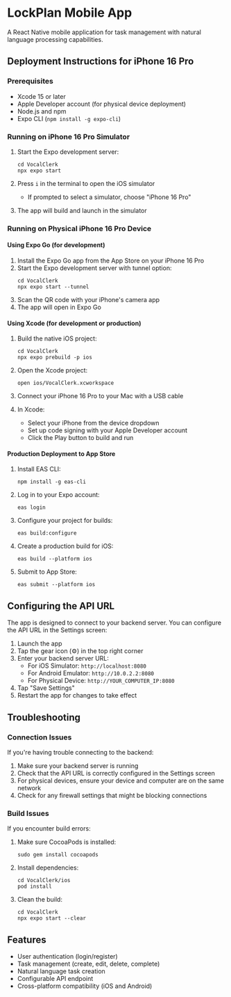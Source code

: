 # LockPlan Mobile App

A React Native mobile application for task management with natural language processing capabilities.

## Deployment Instructions for iPhone 16 Pro

### Prerequisites

- Xcode 15 or later
- Apple Developer account (for physical device deployment)
- Node.js and npm
- Expo CLI (`npm install -g expo-cli`)

### Running on iPhone 16 Pro Simulator

1. Start the Expo development server:
   ```
   cd VocalClerk
   npx expo start
   ```

2. Press `i` in the terminal to open the iOS simulator
   - If prompted to select a simulator, choose "iPhone 16 Pro"

3. The app will build and launch in the simulator

### Running on Physical iPhone 16 Pro Device

#### Using Expo Go (for development)

1. Install the Expo Go app from the App Store on your iPhone 16 Pro
2. Start the Expo development server with tunnel option:
   ```
   cd VocalClerk
   npx expo start --tunnel
   ```
3. Scan the QR code with your iPhone's camera app
4. The app will open in Expo Go

#### Using Xcode (for development or production)

1. Build the native iOS project:
   ```
   cd VocalClerk
   npx expo prebuild -p ios
   ```

2. Open the Xcode project:
   ```
   open ios/VocalClerk.xcworkspace
   ```

3. Connect your iPhone 16 Pro to your Mac with a USB cable
4. In Xcode:
   - Select your iPhone from the device dropdown
   - Set up code signing with your Apple Developer account
   - Click the Play button to build and run

#### Production Deployment to App Store

1. Install EAS CLI:
   ```
   npm install -g eas-cli
   ```

2. Log in to your Expo account:
   ```
   eas login
   ```

3. Configure your project for builds:
   ```
   eas build:configure
   ```

4. Create a production build for iOS:
   ```
   eas build --platform ios
   ```

5. Submit to App Store:
   ```
   eas submit --platform ios
   ```

## Configuring the API URL

The app is designed to connect to your backend server. You can configure the API URL in the Settings screen:

1. Launch the app
2. Tap the gear icon (⚙️) in the top right corner
3. Enter your backend server URL:
   - For iOS Simulator: `http://localhost:8080`
   - For Android Emulator: `http://10.0.2.2:8080`
   - For Physical Device: `http://YOUR_COMPUTER_IP:8080`
4. Tap "Save Settings"
5. Restart the app for changes to take effect

## Troubleshooting

### Connection Issues

If you're having trouble connecting to the backend:

1. Make sure your backend server is running
2. Check that the API URL is correctly configured in the Settings screen
3. For physical devices, ensure your device and computer are on the same network
4. Check for any firewall settings that might be blocking connections

### Build Issues

If you encounter build errors:

1. Make sure CocoaPods is installed:
   ```
   sudo gem install cocoapods
   ```

2. Install dependencies:
   ```
   cd VocalClerk/ios
   pod install
   ```

3. Clean the build:
   ```
   cd VocalClerk
   npx expo start --clear
   ```

## Features

- User authentication (login/register)
- Task management (create, edit, delete, complete)
- Natural language task creation
- Configurable API endpoint
- Cross-platform compatibility (iOS and Android)